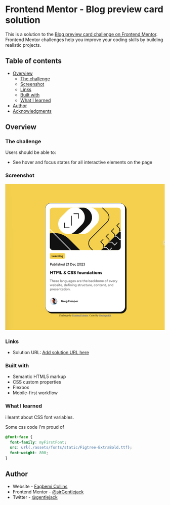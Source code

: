 # Frontend Mentor - Blog preview card solution

This is a solution to the [Blog preview card challenge on Frontend Mentor](https://www.frontendmentor.io/challenges/blog-preview-card-ckPaj01IcS). Frontend Mentor challenges help you improve your coding skills by building realistic projects.

## Table of contents

- [Overview](#overview)
  - [The challenge](#the-challenge)
  - [Screenshot](#screenshot)
  - [Links](#links)
  - [Built with](#built-with)
  - [What I learned](#what-i-learned)
- [Author](#author)
- [Acknowledgments](#acknowledgments)

## Overview

### The challenge

Users should be able to:

- See hover and focus states for all interactive elements on the page

### Screenshot

![](./assets/images/ScreenshotCard.png)

### Links

- Solution URL: [Add solution URL here](https://your-solution-url.com)

### Built with

- Semantic HTML5 markup
- CSS custom properties
- Flexbox
- Mobile-first workflow

### What I learned

i learnt about CSS font variables.

Some css code I'm proud of

```css
@font-face {
  font-family: myFirstFont;
  src: url(./assets/fonts/static/Figtree-ExtraBold.ttf);
  font-weight: 800;
}
```

## Author

- Website - [Fagbemi Collins](https://fagbemiilemobayo.vercel.app)
- Frontend Mentor - [@sirGentlejack](https://www.frontendmentor.io/profile/sirGentlejack)
- Twitter - [@gentlejack](https://www.twitter.com/gentlejack_b?s=21)
